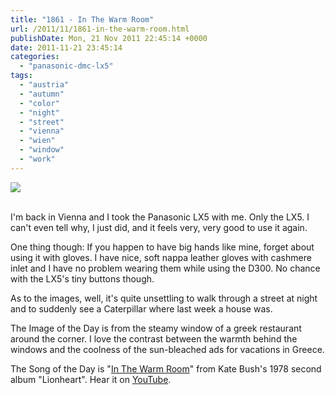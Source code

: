 ```yaml
---
title: "1861 - In The Warm Room"
url: /2011/11/1861-in-the-warm-room.html
publishDate: Mon, 21 Nov 2011 22:45:14 +0000
date: 2011-11-21 23:45:14
categories: 
  - "panasonic-dmc-lx5"
tags: 
  - "austria"
  - "autumn"
  - "color"
  - "night"
  - "street"
  - "vienna"
  - "wien"
  - "window"
  - "work"
---
```

<div class="container">
<div class="center"><a target="_blank" href="https://d25zfm9zpd7gm5.cloudfront.net/1200x1200/2011/20111121_230513_ps.jpg"><img src="https://d25zfm9zpd7gm5.cloudfront.net/0600x0600/2011/20111121_230513_ps.jpg" /></a></div>
</div>
<br />

I'm back in Vienna and I took the Panasonic LX5 with me. Only the LX5. I can't even tell why, I just did, and it feels very, very good to use it again.

<a target="_blank" href="https://d25zfm9zpd7gm5.cloudfront.net/1200x1200/2011/20111121_175516_ps.jpg"><img style="margin: 0pt 0px 0pt 10px; float: right;" src="https://d25zfm9zpd7gm5.cloudfront.net/0150x0150/2011/20111121_175516_ps.jpg" alt="" border="0" /></a> One thing though: If you happen to have big hands like mine, forget about using it with gloves. I have nice, soft nappa leather gloves with cashmere inlet and I have no problem wearing them while using the D300. No chance with the LX5's tiny buttons though. 

 As to the images, well, it's quite unsettling to walk through a street at night and to suddenly see a Caterpillar where last week a house was.

The Image of the Day is from the steamy window of a greek restaurant around the corner. I love the contrast between the warmth behind the windows and the coolness of the sun-bleached ads for vacations in Greece.

The Song of the Day is "<a href="http://www.lyricsmode.com/lyrics/k/kate_bush/in_the_warm_room.html" target="_blank">In The Warm Room</a>" from Kate Bush's 1978 second album "Lionheart". Hear it on <a href="http://www.youtube.com/watch?v=INcgLrizYGQ" target="_blank">YouTube</a>.
